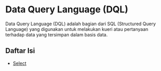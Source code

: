 # Data Query Language (DQL)

Data Query Language (DQL) adalah bagian dari SQL (Structured Query Language) yang digunakan untuk melakukan kueri atau pertanyaan terhadap data yang tersimpan dalam basis data.

## Daftar Isi

- <a href="SELECT.md">Select</a>